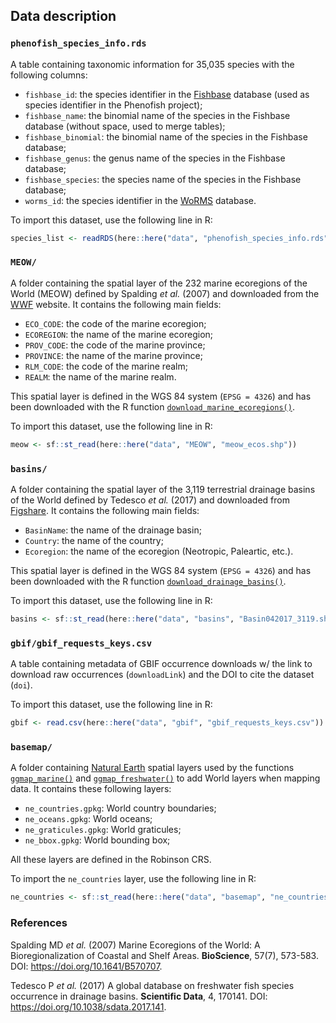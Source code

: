 ## Data description

### `phenofish_species_info.rds`

A table containing taxonomic information for 35,035 species with the following columns:

- `fishbase_id`: the species identifier in the [Fishbase](https://www.fishbase.se/search.php) database (used as species identifier in the Phenofish project);
- `fishbase_name`: the binomial name of the species in the Fishbase database (without space, used to merge tables);
- `fishbase_binomial`: the binomial name of the species in the Fishbase database;
- `fishbase_genus`: the genus name of the species in the Fishbase database;
- `fishbase_species`: the species name of the species in the Fishbase database;
- `worms_id`: the species identifier in the [WoRMS](https://www.marinespecies.org/) database.

To import this dataset, use the following line in R:

```r
species_list <- readRDS(here::here("data", "phenofish_species_info.rds"))
```

### `MEOW/`

A folder containing the spatial layer of the 232 marine ecoregions of the World (MEOW) defined by Spalding _et al._ (2007) and downloaded from the [WWF](https://www.worldwildlife.org/publications/marine-ecoregions-of-the-world-a-bioregionalization-of-coastal-and-shelf-areas) website. It contains the following main fields:

- `ECO_CODE`: the code of the marine ecoregion;
- `ECOREGION`: the name of the marine ecoregion;
- `PROV_CODE`: the code of the marine province;
- `PROVINCE`: the name of the marine province;
- `RLM_CODE`: the code of the marine realm;
- `REALM`: the name of the marine realm.

This spatial layer is defined in the WGS 84 system (`EPSG = 4326`) and has been downloaded with the R function [`download_marine_ecoregions()`](https://github.com/phenofish/gbif-ecoregions/blob/main/R/download_marine_ecoregions.R).

To import this dataset, use the following line in R:

```r
meow <- sf::st_read(here::here("data", "MEOW", "meow_ecos.shp"))
```

### `basins/`

A folder containing the spatial layer of the 3,119 terrestrial drainage basins of the World defined by Tedesco _et al._ (2017) and downloaded from  [Figshare](https://figshare.com/collections/A_global_database_on_freshwater_fish_species_occurrences_in_drainage_basins/3739145). It contains the following main fields:

- `BasinName`: the name of the drainage basin;
- `Country`: the name of the country;
- `Ecoregion`: the name of the ecoregion (Neotropic, Paleartic, etc.).

This spatial layer is defined in the WGS 84 system (`EPSG = 4326`) and has been downloaded with the R function [`download_drainage_basins()`](https://github.com/phenofish/gbif-ecoregions/blob/main/R/download_drainage_basins.R).

To import this dataset, use the following line in R:

```r
basins <- sf::st_read(here::here("data", "basins", "Basin042017_3119.shp"))
```


### `gbif/gbif_requests_keys.csv`

A table containing metadata of GBIF occurrence downloads w/ the link to download raw occurrences (`downloadLink`) and the DOI to cite the dataset (`doi`).

To import this dataset, use the following line in R:

```r
gbif <- read.csv(here::here("data", "gbif", "gbif_requests_keys.csv"))
```


### `basemap/`

A folder containing [Natural Earth](https://www.naturalearthdata.com/) spatial layers used by the functions [`ggmap_marine()`](https://github.com/phenofish/gbif-ecoregions/blob/main/R/ggmap_marine.R) and [`ggmap_freshwater()`](https://github.com/phenofish/gbif-ecoregions/blob/main/R/ggmap_freshwater.R) to add World layers when mapping data. It contains these following layers:

- `ne_countries.gpkg`: World country boundaries;
- `ne_oceans.gpkg`: World oceans;
- `ne_graticules.gpkg`: World graticules;
- `ne_bbox.gpkg`: World bounding box;

All these layers are defined in the Robinson CRS.

To import the `ne_countries` layer, use the following line in R:

```r
ne_countries <- sf::st_read(here::here("data", "basemap", "ne_countries.gpkg"))
```


### References

Spalding MD _et al._ (2007) Marine Ecoregions of the World: A Bioregionalization of Coastal and Shelf Areas. **BioScience**, 57(7), 573-583. DOI: <https://doi.org/10.1641/B570707>.

Tedesco P _et al._ (2017) A global database on freshwater fish species occurrence in drainage basins. **Scientific Data**, 4, 170141. DOI: <https://doi.org/10.1038/sdata.2017.141>.
